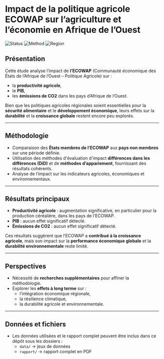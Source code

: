 # Impact de la politique agricole ECOWAP sur l’agriculture et l’économie en Afrique de l’Ouest
![Status](https://img.shields.io/badge/Status-Completed-brightgreen)
![Method](https://img.shields.io/badge/Méthodes-DiD%20%26%20Matching-blue)
![Region](https://img.shields.io/badge/Région-Afrique%20de%20l'Ouest-orange)

## Présentation
Cette étude analyse l’impact de **l’ECOWAP** (Communauté économique des États de l’Afrique de l’Ouest – Politique Agricole) sur :  
- la **productivité agricole**,  
- le **PIB**,  
- les **émissions de CO2** dans les pays d’Afrique de l’Ouest.  

Bien que les politiques agricoles régionales soient essentielles pour la **sécurité alimentaire** et le **développement économique**, leurs effets sur la **durabilité** et la **croissance globale** restent encore peu explorés.

---

## Méthodologie
- Comparaison des **États membres de l’ECOWAP** aux **pays non membres** sur une période définie.  
- Utilisation des méthodes d'évaluation d'impact **différences dans les différences (DiD)** et de **méthodes d’appariement**, fournissant des résultats cohérents.  
- Analyse de l’impact sur les indicateurs agricoles, économiques et environnementaux.

---

## Résultats principaux
- **Productivité agricole** : augmentation significative, en particulier pour la production céréalière, dans les pays de l’ECOWAP.  
- **PIB** : aucun effet significatif détecté.  
- **Émissions de CO2** : aucun effet significatif détecté.  

Ces résultats suggèrent que l’ECOWAP a **contribué à la croissance agricole**, mais son impact sur la **performance économique globale** et la **durabilité environnementale** reste limité.

---

## Perspectives
- Nécessité de **recherches supplémentaires** pour affiner la méthodologie.  
- Explorer les **effets à long terme** sur :  
  - l’intégration économique régionale,  
  - la résilience climatique,  
  - la durabilité agricole et environnementale.

---

## Données et fichiers
- Les données utilisées et le rapport complet peuvent être inclus dans ce dépôt sous les dossiers :  
  - `data/` → jeux de données  
  - `rapport/` → rapport complet en PDF  

